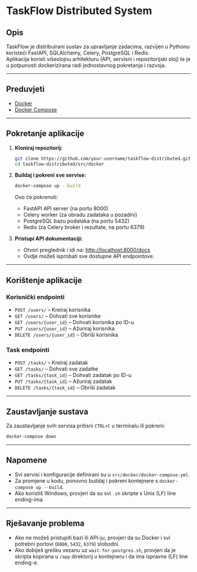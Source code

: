 # TaskFlow Distributed System

## Opis

TaskFlow je distribuirani sustav za upravljanje zadacima, razvijen u Pythonu koristeći FastAPI, SQLAlchemy, Celery, PostgreSQL i Redis.  
Aplikacija koristi višeslojnu arhitekturu (API, servisni i repozitorijski sloj) te je u potpunosti dockerizirana radi jednostavnog pokretanja i razvoja.

---

## Preduvjeti

- [Docker](https://www.docker.com/products/docker-desktop)
- [Docker Compose](https://docs.docker.com/compose/)

---

## Pokretanje aplikacije

1. **Kloniraj repozitorij:**
   ```sh
   git clone https://github.com/your-username/taskflow-distributed.git
   cd taskflow-distributed/src/docker
   ```

2. **Buildaj i pokreni sve servise:**
   ```sh
   docker-compose up --build
   ```
   Ovo će pokrenuti:
   - FastAPI API server (na portu 8000)
   - Celery worker (za obradu zadataka u pozadini)
   - PostgreSQL bazu podataka (na portu 5432)
   - Redis (za Celery broker i rezultate, na portu 6379)

3. **Pristupi API dokumentaciji:**
   - Otvori preglednik i idi na: [http://localhost:8000/docs](http://localhost:8000/docs)
   - Ovdje možeš isprobati sve dostupne API endpointove.

---

## Korištenje aplikacije

### Korisnički endpointi

- `POST /users/` – Kreiraj korisnika
- `GET /users/` – Dohvati sve korisnike
- `GET /users/{user_id}` – Dohvati korisnika po ID-u
- `PUT /users/{user_id}` – Ažuriraj korisnika
- `DELETE /users/{user_id}` – Obriši korisnika

### Task endpointi

- `POST /tasks/` – Kreiraj zadatak
- `GET /tasks/` – Dohvati sve zadatke
- `GET /tasks/{task_id}` – Dohvati zadatak po ID-u
- `PUT /tasks/{task_id}` – Ažuriraj zadatak
- `DELETE /tasks/{task_id}` – Obriši zadatak

---

## Zaustavljanje sustava

Za zaustavljanje svih servisa pritisni `CTRL+C` u terminalu ili pokreni:
```sh
docker-compose down
```

---

## Napomene

- Svi servisi i konfiguracije definirani su u `src/docker/docker-compose.yml`.
- Za promjene u kodu, ponovno buildaj i pokreni kontejnere s `docker-compose up --build`.
- Ako koristiš Windows, provjeri da su svi `.sh` skripte s Unix (LF) line ending-ima.

---

## Rješavanje problema

- Ako ne možeš pristupiti bazi ili API-ju, provjeri da su Docker i svi potrebni portovi (`8000`, `5432`, `6379`) slobodni.
- Ako dobiješ grešku vezanu uz `wait-for-postgres.sh`, provjeri da je skripta kopirana u `/app` direktorij u kontejneru i da ima ispravne (LF) line ending-e.

